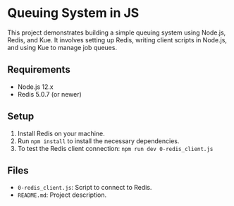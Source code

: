 # Queuing System in JS
This project demonstrates building a simple queuing system using Node.js, Redis, and Kue. It involves setting up Redis, writing client scripts in Node.js, and using Kue to manage job queues.

## Requirements
- Node.js 12.x
- Redis 5.0.7 (or newer)

## Setup
1. Install Redis on your machine.
2. Run `npm install` to install the necessary dependencies.
3. To test the Redis client connection: `npm run dev 0-redis_client.js`

## Files
- `0-redis_client.js`: Script to connect to Redis.
- `README.md`: Project description.

